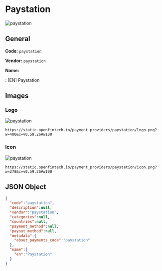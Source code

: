 
# Paystation 
![paystation](https://static.openfintech.io/payment_providers/paystation/logo.png?w=400&c=v0.59.26#w100)  

## General 
 
**Code:** `paystation` 
 
**Vendor:** `paystation` 
 
**Name:** 
 
:	[EN] Paystation 
 

## Images 

### Logo 
 
![paystation](https://static.openfintech.io/payment_providers/paystation/logo.png?w=400&c=v0.59.26#w100)  

```
https://static.openfintech.io/payment_providers/paystation/logo.png?w=400&c=v0.59.26#w100
```  

### Icon 
 
![paystation](https://static.openfintech.io/payment_providers/paystation/icon.png?w=278&c=v0.59.26#w100)  

```
https://static.openfintech.io/payment_providers/paystation/icon.png?w=278&c=v0.59.26#w100
```  

## JSON Object 

```json
{
  "code":"paystation",
  "description":null,
  "vendor":"paystation",
  "categories":null,
  "countries":null,
  "payment_method":null,
  "payout_method":null,
  "metadata":{
    "about_payments_code":"paystation"
  },
  "name":{
    "en":"Paystation"
  }
}
```  

